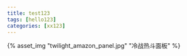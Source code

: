 ```yaml
---
title: test123
tags: [hello123]
categories: [xx123]
---
```


{% asset_img "twilight_amazon_panel.jpg" "冷战热斗面板" %}
